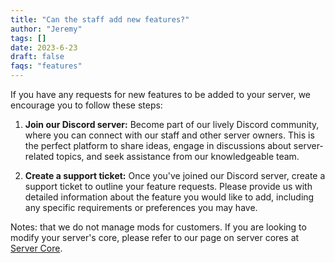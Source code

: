 ```yaml
---
title: "Can the staff add new features?"
author: "Jeremy"
tags: []
date: 2023-6-23
draft: false
faqs: "features"
---
```


If you have any requests for new features to be added to your server, we encourage you to follow these steps:

1. **Join our Discord server:** Become part of our lively Discord community, where you can connect with our staff and other server owners. This is the perfect platform to share ideas, engage in discussions about server-related topics, and seek assistance from our knowledgeable team.

2. **Create a support ticket:** Once you've joined our Discord server, create a support ticket to outline your feature requests. Please provide us with detailed information about the feature you would like to add, including any specific requirements or preferences you may have. 

Notes: that we do not manage mods for customers. If you are looking to modify your server's core, please refer to our page on server cores at [Server Core](https://mcserverhosting.net/faqs/server-core).
